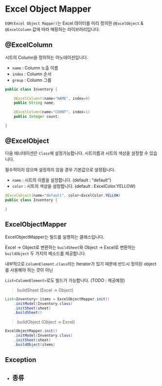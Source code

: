 # Excel Object Mapper

`EOM(Excel Object Mapper)`는 Excel 데이터를 미리 정의한 `@ExcelObject` & `@ExcelColumn` 값에 따라 매핑하는 라이브러리입니다.



## @ExcelColumn 

시트의 Column을 정의하는 어노테이션입니다. 

- `name` : Column 노출 이름
- `index` : Column 순서
- `group` : Column 그룹

```java
public class Inventory {
 
    @ExcelColumnt(name="NAME", index=0)
    public String name;
    
    @ExcelColumn(name="COUNT", index=1)
    public Integer count;
    
}
```



## @ExcelObject

다음 에너테이션은 `Class`에 설정가능합니다. 시트이름과 시트의 색상을 설정할 수 있습니다.

필수적이지 않으며 설정하지 않을 경우 기본값으로 설정됩니다.

- `name` : 시트의 이름을 설정합니다. (default : "default")
- `color` : 시트의 색상을 설정합니다. (default : ExcelColor.YELLOW)

```java
@Excelobject(name="default", color=ExcelColor.YELLOW)
public class Inventory {
    
}
```



## ExcelObjectMapper

ExcelObjectMapper는 빌드를 실행하는 클래스입니다. 

Excel -> Object로 변환하는 `buildSheet`와 Object -> Excel로 변환하는 `buildObject` 두 가지의 메소드를 제공합니다.

내부적으로 `ColumnElement.class`라는 Iterator가 있기 때문에 반드시 정의된 object를 사용해야 하는 것이 아닌 

`List<ColumnElement>`로도 빌드가 가능합니다. (TODO : 제공예정)



> buildSheet (Excel -> Object)

```java
List<Inventory> items = ExcelObjectMapper.init()
    .initModel(Inventory.class)
    .initSheet(sheet)
    .buildSheet()
```



> buildObject (Object -> Excel)

```java
ExcelObjectMapper.init()
    .initModel(Inventory.class)
    .initSheet(sheet)
    .buildObject(items)
```



## Exception

- 종류
  - 